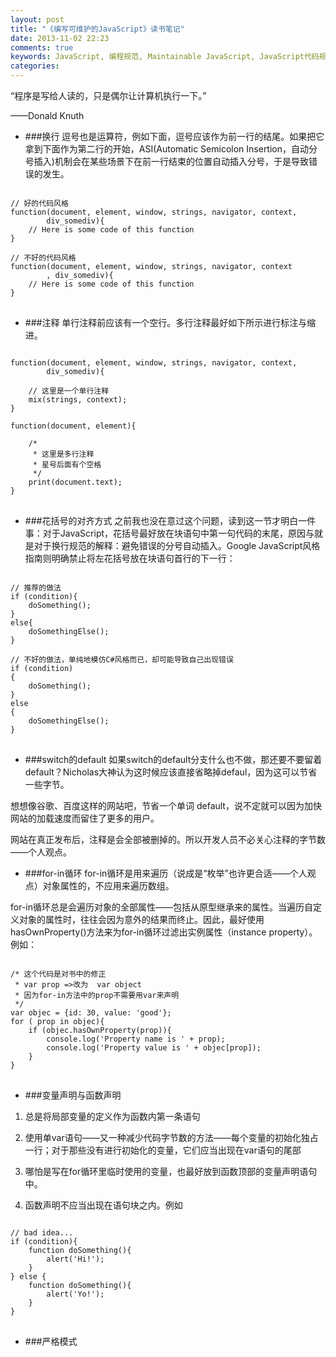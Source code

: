 ```yaml
---
layout: post
title: "《编写可维护的JavaScript》读书笔记"
date: 2013-11-02 22:23
comments: true
keywords: JavaScript, 编程规范, Maintainable JavaScript, JavaScript代码规范
categories: 
---
```

“程序是写给人读的，只是偶尔让计算机执行一下。”

——Donald Knuth

+ ###换行
逗号也是运算符，例如下面，逗号应该作为前一行的结尾。如果把它拿到下面作为第二行的开始，ASI(Automatic Semicolon Insertion，自动分号插入)机制会在某些场景下在前一行结束的位置自动插入分号，于是导致错误的发生。

<pre>
<code>
// 好的代码风格
function(document, element, window, strings, navigator, context,
		div_somediv){
	// Here is some code of this function
}

// 不好的代码风格
function(document, element, window, strings, navigator, context
		, div_somediv){
	// Here is some code of this function
}
</code>
</pre>

<!-- more -->

+ ###注释
单行注释前应该有一个空行。多行注释最好如下所示进行标注与缩进。

<pre>
<code>
function(document, element, window, strings, navigator, context,
		div_somediv){

	// 这里是一个单行注释
	mix(strings, context);
}

function(document, element){

	/*
	 * 这里是多行注释
	 * 星号后面有个空格
	 */
	print(document.text);
}
</code>
</pre>

+ ###花括号的对齐方式
之前我也没在意过这个问题，读到这一节才明白一件事：对于JavaScript，花括号最好放在块语句中第一句代码的末尾，原因与就是对于换行规范的解释：避免错误的分号自动插入。Google JavaScript风格指南则明确禁止将左花括号放在块语句首行的下一行：

<pre>
<code>
// 推荐的做法
if (condition){
	doSomething();
}
else{
	doSomethingElse();
}

// 不好的做法，单纯地模仿C#风格而已，却可能导致自己出现错误
if (condition)
{
	doSomething();
}
else
{
	doSomethingElse();
}
</code>
</pre>

+ ###switch的default
如果switch的default分支什么也不做，那还要不要留着default？Nicholas大神认为这时候应该直接省略掉defaul，因为这可以节省一些字节。

想想像谷歌、百度这样的网站吧，节省一个单词 default，说不定就可以因为加快网站的加载速度而留住了更多的用户。

网站在真正发布后，注释是会全部被删掉的。所以开发人员不必关心注释的字节数——个人观点。

+ ###for-in循环
for-in循环是用来遍历（说成是“枚举”也许更合适——个人观点）对象属性的，不应用来遍历数组。

for-in循环总是会遍历对象的全部属性——包括从原型继承来的属性。当遍历自定义对象的属性时，往往会因为意外的结果而终止。因此，最好使用hasOwnProperty()方法来为for-in循环过滤出实例属性（instance property）。例如：

<pre>
<code>
/* 这个代码是对书中的修正
 * var prop =>改为  var object
 * 因为for-in方法中的prop不需要用var来声明
 */
var objec = {id: 30, value: 'good'};
for ( prop in objec){
    if (objec.hasOwnProperty(prop)){
    	console.log('Property name is ' + prop);
    	console.log('Property value is ' + objec[prop]);
	}
}
</code>
</pre>

+ ###变量声明与函数声明
1. 总是将局部变量的定义作为函数内第一条语句

2. 使用单var语句——又一种减少代码字节数的方法——每个变量的初始化独占一行；对于那些没有进行初始化的变量，它们应当出现在var语句的尾部

3. 哪怕是写在for循环里临时使用的变量，也最好放到函数顶部的变量声明语句中。

4. 函数声明不应当出现在语句块之内。例如

<pre>
<code>
// bad idea...
if (condition){
	function doSomething(){
		alert('Hi!');
	}
} else {
	function doSomething(){
		alert('Yo!');
	}
}
</code>
</pre>

+ ###严格模式